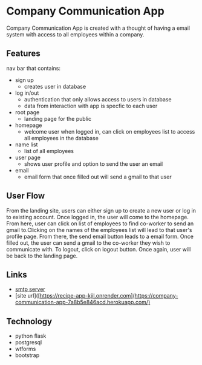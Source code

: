 # Company Communication App
Company Communication App is created with a thought of having a email system with access to all employees within a company. 
## Features
nav bar that contains:
- sign up
  - creates user in database
- log in/out
  - authentication that only allows access to users in database
  - data from interaction with app is specfic to each user 
- root page
  - landing page for the public 
- homepage
  - welcome user when logged in, can click on employees list to access all employees in the database  
- name list
   - list of all employees
- user page
  - shows user profile and option to send the user an email
- email
   -  email form that once filled out will send a gmail to that user 
## User Flow
From the landing site, users can either sign up to create a new user or log in to existing account. Once logged in, the user will come to the homepage. From here, user can click on list of employees to find co-worker to send an gmail to.Clicking on the names of the employees list will lead to that user's profile page. From there, the send email button leads to a email form. Once filled out, the user can send a gmail to the co-worker they wish to communicate with. To logout, click on logout button. Once again, user will be back to the landing page.
## Links
- [smtp server](smtp.gmail.com)
- [site url]([https://recipe-app-kjil.onrender.com](https://company-communication-app-7a8b5e846acd.herokuapp.com/)
## Technology 
- python flask
- postgresql
- wtforms
- bootstrap
